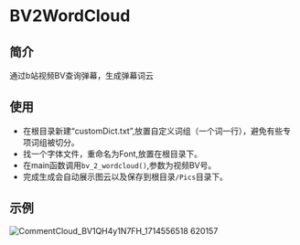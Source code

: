 # BV2WordCloud
## 简介
通过b站视频BV查询弹幕，生成弹幕词云

## 使用
+ 在根目录新建“customDict.txt”,放置自定义词组（一个词一行），避免有些专项词组被切分。
+ 找一个字体文件，重命名为Font,放置在根目录下。
+ 在main函数调用`bv_2_wordcloud()`,参数为视频BV号。
+ 完成生成会自动展示图云以及保存到根目录`/Pics`目录下。

## 示例

![CommentCloud_BV1QH4y1N7FH_1714556518 620157](https://github.com/OneWalkerCN/BV2WordCloud/assets/39230719/9bbf064d-8d16-44db-aa34-74d2199795a1)
